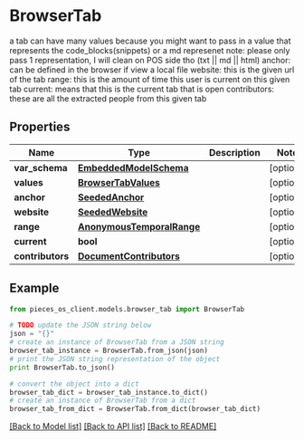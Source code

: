 # BrowserTab

a tab can have many values because you might want to pass in a value that represents the code_blocks(snippets) or a md represenet note: please only pass 1 representation, I will clean on POS side tho (txt || md || html)  anchor: can be defined in the browser if view a local file  website: this is the given url of the tab  range: this is the amount of time this user is current on this given tab  current: means that this is the current tab that is open  contributors: these are all the extracted people from this given tab

## Properties
Name | Type | Description | Notes
------------ | ------------- | ------------- | -------------
**var_schema** | [**EmbeddedModelSchema**](EmbeddedModelSchema.md) |  | [optional] 
**values** | [**BrowserTabValues**](BrowserTabValues.md) |  | [optional] 
**anchor** | [**SeededAnchor**](SeededAnchor.md) |  | [optional] 
**website** | [**SeededWebsite**](SeededWebsite.md) |  | [optional] 
**range** | [**AnonymousTemporalRange**](AnonymousTemporalRange.md) |  | [optional] 
**current** | **bool** |  | [optional] 
**contributors** | [**DocumentContributors**](DocumentContributors.md) |  | [optional] 

## Example

```python
from pieces_os_client.models.browser_tab import BrowserTab

# TODO update the JSON string below
json = "{}"
# create an instance of BrowserTab from a JSON string
browser_tab_instance = BrowserTab.from_json(json)
# print the JSON string representation of the object
print BrowserTab.to_json()

# convert the object into a dict
browser_tab_dict = browser_tab_instance.to_dict()
# create an instance of BrowserTab from a dict
browser_tab_from_dict = BrowserTab.from_dict(browser_tab_dict)
```
[[Back to Model list]](../README.md#documentation-for-models) [[Back to API list]](../README.md#documentation-for-api-endpoints) [[Back to README]](../README.md)


